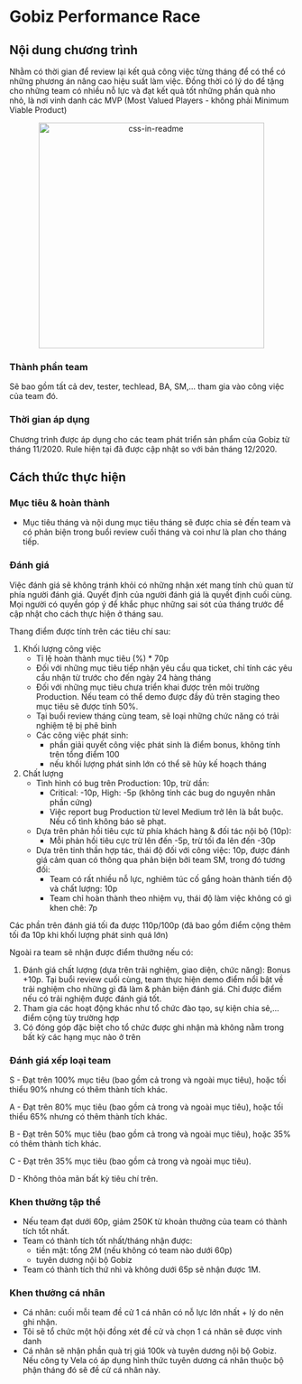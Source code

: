 # Gobiz Performance Race

## Nội dung chương trình

Nhằm có thời gian để review lại kết quả công việc từng tháng để có thể có những phương án nâng cao hiệu suất làm việc.
Đồng thời có lý do để tặng cho những team có nhiều nỗ lực và đạt kết quả tốt những phần quà nho nhỏ, là nơi vinh danh các MVP (Most Valued Players - không phải Minimum Viable Product)


<div align="center">
    <img src="https://user-images.githubusercontent.com/19303210/122153132-89f1ca80-ce8c-11eb-9529-472483b4887d.png" width="400" height="400" alt="css-in-readme">
</div>

### Thành phần team

Sẽ bao gồm tất cả dev, tester, techlead, BA, SM,... tham gia vào công việc của team đó.

### Thời gian áp dụng

Chương trình được áp dụng cho các team phát triển sản phẩm của Gobiz từ tháng 11/2020. Rule hiện tại đã được cập nhật so với bản tháng 12/2020.

## Cách thức thực hiện

### Mục tiêu & hoàn thành
- Mục tiêu tháng và nội dung mục tiêu tháng sẽ được chia sẻ đến team và có phản biện trong buổi review cuối tháng và coi như là plan cho tháng tiếp. 

### Đánh giá
Việc đánh giá sẽ không tránh khỏi có những nhận xét mang tính chủ quan từ phía người đánh giá. Quyết định của người đánh giá là quyết định cuối cùng.
Mọi người có quyền góp ý để khắc phục những sai sót của tháng trước để cập nhật cho cách thực hiện ở tháng sau.

Thang điểm được tính trên các tiêu chí sau:

1. Khối lượng công việc
    - Tỉ lệ hoàn thành mục tiêu (%) * 70p
    - Đối với những mục tiêu tiếp nhận yêu cầu qua ticket, chỉ tính các yêu cầu nhận từ trước cho đến ngày 24 hàng tháng
    - Đối với những mục tiêu chưa triển khai được trên môi trường Production. Nếu team có thể demo được đầy đủ trên staging theo mục tiêu sẽ được tính 50%.
    - Tại buổi review tháng cùng team, sẽ loại những chức năng có trải nghiệm tệ bị phê bình
    - Các công việc phát sinh:
        * phần giải quyết công việc phát sinh là điểm bonus, không tính trên tổng điểm 100
        * nếu khối lượng phát sinh lớn có thể sẽ hủy kế hoạch tháng
2. Chất lượng
    * Tình hình có bug trên Production: 10p, trừ dần:
        - Critical: -10p, High: -5p (không tính các bug do nguyên nhân phần cứng)
        - Việc report bug Production từ level Medium trở lên là bắt buộc. Nếu cố tình không báo sẽ phạt.
    * Dựa trên phản hồi tiêu cực từ phía khách hàng & đối tác nội bộ (10p):
        - Mỗi phản hồi tiêu cực trừ lên đến -5p, trừ tối đa lên đến -30p
    * Dựa trên tinh thần hợp tác, thái độ đối với công việc: 10p, được đánh giá cảm quan có thông qua phản biện bởi team SM, trong đó tương đối:
        - Team có rất nhiều nỗ lực, nghiêm túc cố gắng hoàn thành tiến độ và chất lượng: 10p
        - Team chỉ hoàn thành theo nhiệm vụ, thái độ làm việc không có gì khen chê: 7p

Các phần trên đánh giá tối đa được 110p/100p (đã bao gồm điểm cộng thêm tối đa 10p khi khối lượng phát sinh quá lớn)

Ngoài ra team sẽ nhận được điểm thưởng nếu có:

1. Đánh giá chất lượng (dựa trên trải nghiệm, giao diện, chức năng): Bonus +10p. Tại buổi review cuối cùng, team thực hiện demo điểm nổi bật về trải nghiệm cho những gì đã làm & phản biện đánh giá. Chỉ được điểm nếu có trải nghiệm được đánh giá tốt.
2. Tham gia các hoạt động khác như tổ chức đào tạo, sự kiện chia sẻ,... điểm cộng tùy trường hợp
3. Có đóng góp đặc biệt cho tổ chức được ghi nhận mà không nằm trong bất kỳ các hạng mục nào ở trên

### Đánh giá xếp loại team
S - Đạt trên 100% mục tiêu (bao gồm cả trong và ngoài mục tiêu), hoặc tối thiểu 90% nhưng có thêm thành tích khác.

A - Đạt trên 80% mục tiêu (bao gồm cả trong và ngoài mục tiêu), hoặc tối thiểu 65% nhưng có thêm thành tích khác.

B - Đạt trên 50% mục tiêu (bao gồm cả trong và ngoài mục tiêu), hoặc 35% có thêm thành tích khác.

C - Đạt trên 35% mục tiêu (bao gồm cả trong và ngoài mục tiêu).

D - Không thỏa mãn bất kỳ tiêu chí trên.


### Khen thưởng tập thể
- Nếu team đạt dưới 60p, giảm 250K từ khoản thưởng của team có thành tích tốt nhất.
- Team có thành tích tốt nhất/tháng nhận được:
    * tiền mặt: tổng 2M (nếu không có team nào dưới 60p)
    * tuyên dương nội bộ Gobiz
- Team có thành tích thứ nhì và không dưới 65p sẽ nhận được 1M.

### Khen thưởng cá nhân
- Cá nhân: cuối mỗi team đề cử 1 cá nhân có nỗ lực lớn nhất + lý do nên ghi nhận.
- Tôi sẽ tổ chức một hội đồng xét đề cử và chọn 1 cá nhân sẽ được vinh danh
- Cá nhân sẽ nhận phần quà trị giá 100k và tuyên dương nội bộ Gobiz. Nếu công ty Vela có áp dụng hình thức tuyên dương cá nhân thuộc bộ phận tháng đó sẽ đề cử cá nhân này.
